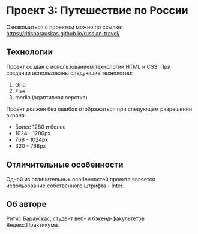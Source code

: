 # Проект 3: Путешествие по России

Ознакомиться с проектом можно по ссылке:
https://ritisbarauskas.github.io/russian-travel/

## Технологии

Проект создан с использованием технологий HTML и CSS.
При создании использованы следующие технологии:
1. Grid
2. Flex
3. media (адаптивная верстка)

Проект должен без ошибок отображаться при следующем разрешении экрана:
* Более 1280 и более
* 1024 - 1280px
* 768 - 1024px
* 320 - 768px

## Отличительные особенности
Одной из отличительных особенностей проекта является использование собственного штрифта - Inter. 

## Об авторе
Ритис Бараускас, студент веб- и бэкенд-факультетов Яндекс.Практикума.
